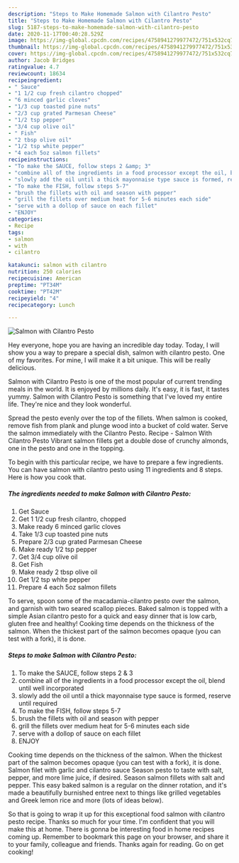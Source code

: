 ```yaml
---
description: "Steps to Make Homemade Salmon with Cilantro Pesto"
title: "Steps to Make Homemade Salmon with Cilantro Pesto"
slug: 5187-steps-to-make-homemade-salmon-with-cilantro-pesto
date: 2020-11-17T00:40:28.529Z
image: https://img-global.cpcdn.com/recipes/4758941279977472/751x532cq70/salmon-with-cilantro-pesto-recipe-main-photo.jpg
thumbnail: https://img-global.cpcdn.com/recipes/4758941279977472/751x532cq70/salmon-with-cilantro-pesto-recipe-main-photo.jpg
cover: https://img-global.cpcdn.com/recipes/4758941279977472/751x532cq70/salmon-with-cilantro-pesto-recipe-main-photo.jpg
author: Jacob Bridges
ratingvalue: 4.7
reviewcount: 18634
recipeingredient:
- " Sauce"
- "1 1/2 cup fresh cilantro chopped"
- "6 minced garlic cloves"
- "1/3 cup toasted pine nuts"
- "2/3 cup grated Parmesan Cheese"
- "1/2 tsp pepper"
- "3/4 cup olive oil"
- " Fish"
- "2 tbsp olive oil"
- "1/2 tsp white pepper"
- "4 each 5oz salmon fillets"
recipeinstructions:
- "To make the SAUCE, follow steps 2 &amp; 3"
- "combine all of the ingredients in a food processor except the oil, blend until well incorporated"
- "slowly add the oil until a thick mayonnaise type sauce is formed, reserve until required"
- "To make the FISH, follow steps 5-7"
- "brush the fillets with oil and season with pepper"
- "grill the fillets over medium heat for 5-6 minutes each side"
- "serve with a dollop of sauce on each fillet"
- "ENJOY"
categories:
- Recipe
tags:
- salmon
- with
- cilantro

katakunci: salmon with cilantro 
nutrition: 250 calories
recipecuisine: American
preptime: "PT34M"
cooktime: "PT42M"
recipeyield: "4"
recipecategory: Lunch

---
```



![Salmon with Cilantro Pesto](https://img-global.cpcdn.com/recipes/4758941279977472/751x532cq70/salmon-with-cilantro-pesto-recipe-main-photo.jpg)

Hey everyone, hope you are having an incredible day today. Today, I will show you a way to prepare a special dish, salmon with cilantro pesto. One of my favorites. For mine, I will make it a bit unique. This will be really delicious.

Salmon with Cilantro Pesto is one of the most popular of current trending meals in the world. It is enjoyed by millions daily. It's easy, it is fast, it tastes yummy. Salmon with Cilantro Pesto is something that I've loved my entire life. They're nice and they look wonderful.

Spread the pesto evenly over the top of the fillets. When salmon is cooked, remove fish from plank and plunge wood into a bucket of cold water. Serve the salmon immediately with the Cilantro Pesto. Recipe - Salmon With Cilantro Pesto Vibrant salmon fillets get a double dose of crunchy almonds, one in the pesto and one in the topping.


To begin with this particular recipe, we have to prepare a few ingredients. You can have salmon with cilantro pesto using 11 ingredients and 8 steps. Here is how you cook that.

<!--inarticleads1-->

##### The ingredients needed to make Salmon with Cilantro Pesto:

1. Get  Sauce
1. Get 1 1/2 cup fresh cilantro, chopped
1. Make ready 6 minced garlic cloves
1. Take 1/3 cup toasted pine nuts
1. Prepare 2/3 cup grated Parmesan Cheese
1. Make ready 1/2 tsp pepper
1. Get 3/4 cup olive oil
1. Get  Fish
1. Make ready 2 tbsp olive oil
1. Get 1/2 tsp white pepper
1. Prepare 4 each 5oz salmon fillets


To serve, spoon some of the macadamia-cilantro pesto over the salmon, and garnish with two seared scallop pieces. Baked salmon is topped with a simple Asian cilantro pesto for a quick and easy dinner that is low carb, gluten free and healthy! Cooking time depends on the thickness of the salmon. When the thickest part of the salmon becomes opaque (you can test with a fork), it is done. 

<!--inarticleads2-->

##### Steps to make Salmon with Cilantro Pesto:

1. To make the SAUCE, follow steps 2 &amp; 3
1. combine all of the ingredients in a food processor except the oil, blend until well incorporated
1. slowly add the oil until a thick mayonnaise type sauce is formed, reserve until required
1. To make the FISH, follow steps 5-7
1. brush the fillets with oil and season with pepper
1. grill the fillets over medium heat for 5-6 minutes each side
1. serve with a dollop of sauce on each fillet
1. ENJOY


Cooking time depends on the thickness of the salmon. When the thickest part of the salmon becomes opaque (you can test with a fork), it is done. Salmon filet with garlic and cilantro sauce Season pesto to taste with salt, pepper, and more lime juice, if desired. Season salmon fillets with salt and pepper. This easy baked salmon is a regular on the dinner rotation, and it&#39;s made a beautifully burnished entree next to things like grilled vegetables and Greek lemon rice and more (lots of ideas below). 

So that is going to wrap it up for this exceptional food salmon with cilantro pesto recipe. Thanks so much for your time. I'm confident that you will make this at home. There is gonna be interesting food in home recipes coming up. Remember to bookmark this page on your browser, and share it to your family, colleague and friends. Thanks again for reading. Go on get cooking!
